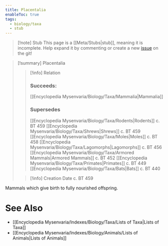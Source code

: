 ```yaml
---
title: Placentalia
enableToc: true
tags:
  - biology/taxa
  - stub
---
```


> [!note] Stub
> This page is a [[Meta/Stubs|stub]], meaning it is incomplete. Help expand it by commenting or create a new [issue](https://github.com/RagtimeGal/quartz--encyclopedia-mysenvaria/issues/new/choose) on the git!


> [!summary] Placentalia
> > [!info] Relation
> > ### Succeeds:
> > [[Encyclopedia Mysenvaria/Biology/Taxa/Mammalia|Mammalia]]
> > ### Supersedes 
> > [[Encyclopedia Mysenvaria/Biology/Taxa/Rodents|Rodents]] c. BT 459
> > [[Encyclopedia Mysenvaria/Biology/Taxa/Shrews|Shrews]] c. BT 459
> > [[Encyclopedia Mysenvaria/Biology/Taxa/Moles|Moles]] c. BT 458
> > [[Encyclopedia Mysenvaria/Biology/Taxa/Lagomorphs|Lagomorphs]] c. BT 456
> > [[Encyclopedia Mysenvaria/Biology/Taxa/Armored Mammals|Armored Mammals]] c. BT 452
> > [[Encyclopedia Mysenvaria/Biology/Taxa/Primates|Primates]] c. BT 449
> > [[Encyclopedia Mysenvaria/Biology/Taxa/Bats|Bats]] c. BT 440
>
> > [!info] Creation Date
> > c. BT 459

Mammals which give birth to fully nourished offspring.

# See Also
- [[Encyclopedia Mysenvaria/Indexes/Biology/Taxa/Lists of Taxa|Lists of Taxa]]
- [[Encyclopedia Mysenvaria/Indexes/Biology/Animals/Lists of Animals|Lists of Animals]]
